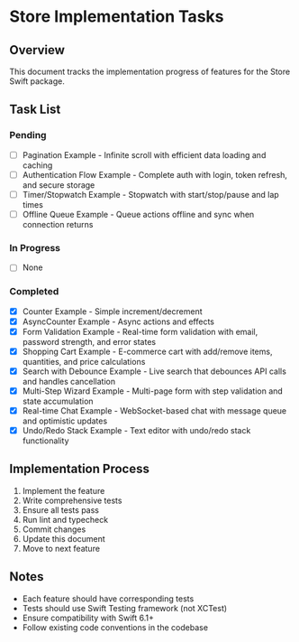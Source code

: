 # Store Implementation Tasks

## Overview
This document tracks the implementation progress of features for the Store Swift package.

## Task List

### Pending
- [ ] Pagination Example - Infinite scroll with efficient data loading and caching
- [ ] Authentication Flow Example - Complete auth with login, token refresh, and secure storage
- [ ] Timer/Stopwatch Example - Stopwatch with start/stop/pause and lap times
- [ ] Offline Queue Example - Queue actions offline and sync when connection returns

### In Progress
- [ ] None

### Completed
- [x] Counter Example - Simple increment/decrement
- [x] AsyncCounter Example - Async actions and effects
- [x] Form Validation Example - Real-time form validation with email, password strength, and error states
- [x] Shopping Cart Example - E-commerce cart with add/remove items, quantities, and price calculations
- [x] Search with Debounce Example - Live search that debounces API calls and handles cancellation
- [x] Multi-Step Wizard Example - Multi-page form with step validation and state accumulation
- [x] Real-time Chat Example - WebSocket-based chat with message queue and optimistic updates
- [x] Undo/Redo Stack Example - Text editor with undo/redo stack functionality

## Implementation Process
1. Implement the feature
2. Write comprehensive tests
3. Ensure all tests pass
4. Run lint and typecheck
5. Commit changes
6. Update this document
7. Move to next feature

## Notes
- Each feature should have corresponding tests
- Tests should use Swift Testing framework (not XCTest)
- Ensure compatibility with Swift 6.1+
- Follow existing code conventions in the codebase